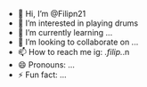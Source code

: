 - 👋 Hi, I’m @Filipn21
- 👀 I’m interested in playing drums
- 🌱 I’m currently learning ...
- 💞️ I’m looking to collaborate on ...
- 📫 How to reach me ig: _.filip._.n
- 😄 Pronouns: ...
- ⚡ Fun fact: ...

<!---
Filipn21/Filipn21 is a ✨ special ✨ repository because its `README.md` (this file) appears on your GitHub profile.
You can click the Preview link to take a look at your changes.
--->
